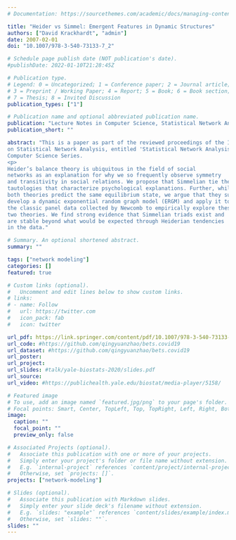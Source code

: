 ```yaml
---
# Documentation: https://sourcethemes.com/academic/docs/managing-content/

title: "Heider vs Simmel: Emergent Features in Dynamic Structures"
authors: ["David Krackhardt", "admin"]
date: 2007-02-01
doi: "10.1007/978-3-540-73133-7_2"

# Schedule page publish date (NOT publication's date).
#publishDate: 2022-01-10T21:28:45Z

# Publication type.
# Legend: 0 = Uncategorized; 1 = Conference paper; 2 = Journal article;
# 3 = Preprint / Working Paper; 4 = Report; 5 = Book; 6 = Book section;
# 7 = Thesis; 8 = Invited Discussion
publication_types: ["1"]

# Publication name and optional abbreviated publication name.
publication: "Lecture Notes in Computer Science, Statistical Network Analysis: Models, Issues, and New Directions"
publication_short: ""

abstract: "This is a paper as part of the reviewed proceedings of the ICML 2006 Workshop
on Statistical Network Analysis, entitled 'Statistical Network Analysis: Models, Issues, and New Directions' published in the Lecture Notes in
Computer Science Series.
<p>
Heider’s balance theory is ubiquitous in the field of social
networks as an explanation for why we so frequently observe symmetry
and transitivity in social relations. We propose that Simmelian tie theory could explain the same phenomena without resorting to motivational
tautologies that characterize psychological explanations. Further, while
both theories predict the same equilibrium state, we argue that they suggest different processes by which this equilibrium is reached. We
develop a dynamic exponential random graph model (ERGM) and apply it to
the classic panel data collected by Newcomb to empirically explore these
two theories. We find strong evidence that Simmelian triads exist and
are stable beyond what would be expected through Heiderian tendencies
in the data."

# Summary. An optional shortened abstract.
summary: ""

tags: ["network modeling"]
categories: []
featured: true

# Custom links (optional).
#   Uncomment and edit lines below to show custom links.
# links:
# - name: Follow
#   url: https://twitter.com
#   icon_pack: fab
#   icon: twitter

url_pdf: https://link.springer.com/content/pdf/10.1007/978-3-540-73133-7.pdf
url_code: #https://github.com/qingyuanzhao/bets.covid19
url_dataset: #https://github.com/qingyuanzhao/bets.covid19
url_poster:
url_project:
url_slides: #talk/yale-biostats-2020/slides.pdf
url_source:
url_video: #https://publichealth.yale.edu/biostat/media-player/5158/

# Featured image
# To use, add an image named `featured.jpg/png` to your page's folder.
# Focal points: Smart, Center, TopLeft, Top, TopRight, Left, Right, BottomLeft, Bottom, BottomRight.
image:
  caption: ""
  focal_point: ""
  preview_only: false

# Associated Projects (optional).
#   Associate this publication with one or more of your projects.
#   Simply enter your project's folder or file name without extension.
#   E.g. `internal-project` references `content/project/internal-project/index.md`.
#   Otherwise, set `projects: []`.
projects: ["network-modeling"]

# Slides (optional).
#   Associate this publication with Markdown slides.
#   Simply enter your slide deck's filename without extension.
#   E.g. `slides: "example"` references `content/slides/example/index.md`.
#   Otherwise, set `slides: ""`.
slides: ""
---
```

